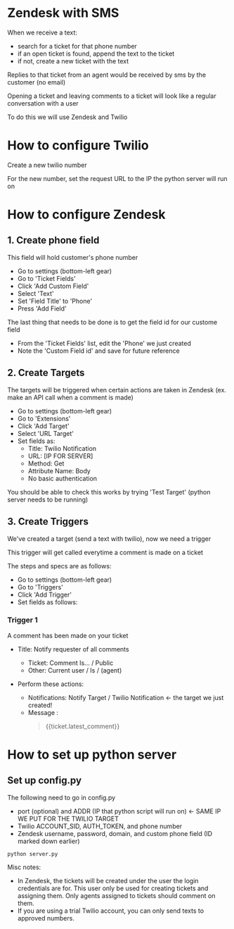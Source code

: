 # Zendesk with SMS

When we receive a text:
- search for a ticket for that phone number
- if an open ticket is found, append the text to the ticket
- if not, create a new ticket with the text

Replies to that ticket from an agent would be received by sms by the customer (no email)

Opening a ticket and leaving comments to a ticket will look like a regular conversation with a user

To do this we will use Zendesk and Twilio

# How to configure Twilio

Create a new twilio number

For the new number, set the request URL to the IP the python server will run on

# How to configure Zendesk

## 1. Create phone field ##
This field will hold customer's phone number

- Go to settings (bottom-left gear)
- Go to 'Ticket Fields'
- Click 'Add Custom Field'
- Select 'Text'
- Set 'Field Title' to 'Phone'
- Press 'Add Field'

The last thing that needs to be done is to get the field id for our custome field
- From the 'Ticket Fields' list, edit the 'Phone' we just created
- Note the 'Custom Field id' and save for future reference


## 2. Create Targets ##
The targets will be triggered when certain actions are taken in Zendesk (ex. make an API call when a comment is made)

- Go to settings (bottom-left gear)
- Go to 'Extensions'
- Click 'Add Target'
- Select 'URL Target'
- Set fields as:
  - Title: Twilio Notification
  - URL: [IP FOR SERVER]
  - Method: Get
  - Attribute Name: Body
  - No basic authentication

You should be able to check this works by trying 'Test Target' (python server needs to be running)

## 3. Create Triggers ##
We've created a target (send a text with twilio), now we need a trigger 

This trigger will get called everytime a comment is made on a ticket 

The steps and specs are as follows:
- Go to settings (bottom-left gear)
- Go to 'Triggers'
- Click 'Add Trigger'
- Set fields as follows:

### Trigger 1 
  A comment has been made on your ticket
  - Title: Notify requester of all comments

    - Ticket: Comment Is... / Public
    - Other: Current user / Is / (agent)

  - Perform these actions: 
    - Notifications: Notify Target / Twilio Notification <- the target we just created!
    - Message :
	   >{{ticket.latest_comment}}

# How to set up python server

## Set up config.py
The following need to go in config.py
- port (optional) and ADDR (IP that python script will run on) <- SAME IP WE PUT FOR THE TWILIO TARGET
- Twilio ACCOUNT_SID, AUTH_TOKEN, and phone number
- Zendesk username, password, domain, and custom phone field (ID marked down earlier)

``` python server.py ```

Misc notes:

- In Zendesk, the tickets will be created under the user the login credentials are for. This user only be used for creating tickets and assigning them. Only agents assigned to tickets should comment on them.
- If you are using a trial Twilio account, you can only send texts to approved numbers.



